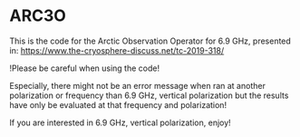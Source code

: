 # ARC3O
This is the code for the Arctic Observation Operator for 6.9 GHz,
presented in: https://www.the-cryosphere-discuss.net/tc-2019-318/

!Please be careful when using the code!

Especially, there might not be an error message when ran at another polarization or frequency than 6.9 GHz, vertical polarization but the results have only be evaluated at that frequency and polarization!

If you are interested in 6.9 GHz, vertical polarization, enjoy!
